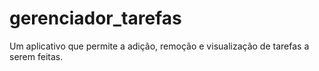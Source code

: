 # gerenciador_tarefas
Um aplicativo que permite a adição, remoção e visualização de tarefas a serem feitas.
